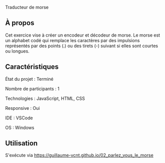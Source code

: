 Traducteur de morse

## À propos

Cet exercice vise à créer un encodeur et décodeur de morse. Le morse est un alphabet codé qui remplace les caractères par des impulsions représentés par des points (.) ou des tirets (-) suivant si elles sont courtes ou longues.

## Caractéristiques

État du projet : Terminé

Nombre de participants : 1

Technologies : JavaScript, HTML, CSS

Responsive : Oui

IDE : VSCode

OS : Windows

## Utilisation

S'exécute via https://guillaume-vcnt.github.io/02_parlez_vous_le_morse
